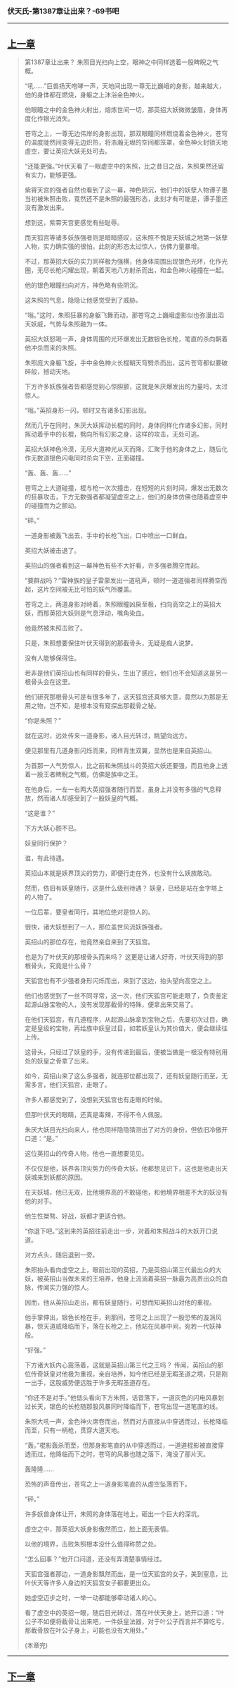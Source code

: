 ### 伏天氏-第1387章让出来？-69书吧

--------
[上一章](./abd425ae9a9cb58cdbad23a51cfd7af7.md)
--------


>
>
>
>第1387章让出来？
>朱照目光扫向上空，眼神之中同样透着一股睥睨之气概。
>
>“吼……”巨兽扬天咆哮一声，天地间出现一尊无比巍峨的身影，越来越大，他的身体都在燃烧，身躯之上沐浴金色神火。
>
>他眼瞳之中的金色神火射出，熔炼世间一切，那英招大妖微微皱眉，身体再度化作银光消失。
>
>苍穹之上，一尊无边伟岸的身影出现，那双眼瞳同样燃烧着金色神火，苍穹的温度陡然间变得无边炽热，将浩瀚无垠的空间都笼罩，金色神火封锁天地虚空，要让英招大妖无处可去。
>
>“还能更强。”叶伏天看了一眼虚空中的朱照，比之昔日之战，朱照果然还留有实力，能够更强。
>
>紫霄天宫的强者自然也看到了这一幕，神色阴沉，他们中的妖孽人物谭子墨当初被朱照击败，竟然还不是朱照的最强形态，此刻才有可能是，谭子墨还没有激发出来。
>
>想到这，紫霄天宫更感觉有些耻辱。
>
>而天狐宫等诸多妖族强者则是暗暗感叹，这朱照不愧是天妖城之地第一妖孽人物，实力确实强的很怕，此刻的形态太过惊人，仿佛力量暴增。
>
>不过，那英招大妖的实力同样极为强横，他身体周围出现银色光环，化作光圈，无尽长枪闪耀出现，朝着天地八方射杀而出，和金色神火碰撞在一起。
>
>他的银色眼瞳扫向对方，神色略有些阴沉。
>
>这朱照的气息，隐隐让他感觉受到了威胁。
>
>“嗡。”这时，朱照狂暴的身躯飞舞而动，那苍穹之上巍峨虚影似也弥漫出滔天妖威，气势与朱照融为一体。
>
>英招大妖怒喝一声，身体周围的光环爆发出无数银色长枪，笔直的杀向朝着他冲杀而来的朱照。
>
>朱照庞大身躯飞旋，手中金色神火长棍朝天穹劈杀而出，这片苍穹都似要破碎般，撼动天地。
>
>下方许多妖族强者皆都感觉到心惊胆颤，这就是朱厌爆发出的力量吗，太过惊人。
>
>“嗡。”英招身形一闪，顿时又有诸多幻影出现。
>
>然而几乎在同时，朱厌大妖挥动长棍的同时，身体同样化作诸多幻影，同时挥动着手中的长棍，劈向所有幻影之身，这样的攻击，无处可逃。
>
>英招大妖神色冷漠，无尽大道神光从天而降，汇聚于他的身体之上，随后化作无数道银色闪电同时杀向下空，正面碰撞。
>
>“轰、轰、轰……”
>
>苍穹之上大道碰撞，棍与枪一次次撞击，在短短的片刻时间，爆发出无数次的狂暴攻击，下方无数强者都凝望虚空之上，他们的身体仿佛也随着虚空中的碰撞而为之颤动。
>
>“砰。”
>
>一道身影被轰飞出去，手中的长枪飞出，口中喷出一口鲜血。
>
>英招大妖被击退了。
>
>英招山的强者看到这一幕神色有些不大好看，许多强者腾空而起。
>
>“要群战吗？”雷神族的皇子雷蒙发出一道吼声，顿时一道道强者同样腾空而起，这片空间被无比可怕的妖气所覆盖。
>
>苍穹之上，两道身影对峙着，朱照眼瞳凶戾至极，扫向高空之上的英招大妖，而那英招大妖则是气息浮动，嘴角染血。
>
>他竟然被朱照击败了。
>
>只是，朱照想要保住叶伏天得到的那截骨头，无疑是痴人说梦。
>
>没有人能够保得住。
>
>若非是他们英招山也有同样的骨头，生出了感应，他们也不会知道这是另一根骨头会在这里。
>
>他们研究那根骨头可是有很多年了，这天狐宫还真够大意，竟然以为那是无用之物，岂不知，是根本没有窥探出那截骨之秘。
>
>“你是朱照？”
>
>就在这时，远处传来一道身影，诸人目光转过，眺望向远方。
>
>便见那里有几道身影闪烁而来，同样背生双翼，显然也是来自英招山。
>
>为首那一人气势惊人，比之前和朱照战斗的英招大妖还要强，而且他身上透着一股王者睥睨之气概，仿佛是族中之王。
>
>在他身后，一左一右两大英招强者随行而至，虽身上并没有多强的气息释放，然而诸人却感受到了一股妖皇的气概。
>
>“这是谁？”
>
>下方大妖心颤不已。
>
>妖皇同行保护？
>
>谁，有此待遇。
>
>英招山本就是妖界顶尖的势力，即便行走在外，也没有什么妖族敢动。
>
>然而，依旧有妖皇随行，这是什么级别待遇？
>妖皇，已经是站在金字塔上的人物了。
>
>一位后辈，要皇者同行，其地位绝对是惊人的。
>
>很快，诸大妖想到了一人，那位盖世风流妖族强者。
>
>英招山的那位存在，他竟然亲自来到了天狐宫。
>
>也是为了叶伏天的那根骨头而来吗？
>这更是让诸人好奇，叶伏天得到的那根骨头，究竟是什么骨？
>
>天狐宫也有不少强者身形闪烁而出，来到了这边，抬头望向高空之上。
>
>他们也感觉到了一丝不同寻常，这一次，他们天狐宫可能走眼了，负责鉴定起源山脉宝物的人，没有发现那截骨的特殊，便拿出来交易了。
>
>在他们天狐宫，有几道程序，从起源山脉拿到宝物之后，先要初次过目，确定是皇级的宝物，再给族中妖皇过目，如若妖皇认为其价值大，便会继续往上传。
>
>这骨头，只经过了妖皇的手，没有传递到最后，便被当做是一根没有特别用处的妖皇之骨拿了出来。
>
>如今，英招山来了这么多强者，就连那位都出现了，还有妖皇随行而至，无需多言，他们天狐宫，走眼了。
>
>许多人都感觉到了，没想到天狐宫也有走眼的时候。
>
>但那叶伏天的眼睛，还真是毒辣，不得不令人佩服。
>
>朱厌大妖目光扫向来人，他也同样隐隐猜测出了对方的身份，但依旧冷傲开口道：“是。”
>
>这位英招山的传奇人物，他也一直想要见见。
>
>不仅仅是他，妖界各顶尖势力的传奇大妖，他都想见识下，这也是他走出天妖城来到妖都的原因。
>
>在天妖城，他已无双，比他境界高的不敢碰他，和他境界相差不大的妖没有他的对手。
>
>他生性桀骜、好战，妖都才更适合他。
>
>“你退下吧。”这到来的英招往前走出一步，对着和朱照战斗的大妖开口说道。
>
>对方点头，随后退到一旁。
>
>朱照抬头看向虚空之上，眼前出现的英招，乃是英招山第三代最出众的大妖，被英招山当做未来的王培养，他身上流淌着英招一脉最为高贵出众的血脉，传闻实力强的惊人。
>
>因而，他从英招山走出，都有妖皇随行，可想而知英招山对他的重视。
>
>他手掌伸出，银色长枪在手，刹那间，苍穹之上出现了一股恐怖的漩涡风暴，惊天道威降临而下，落在长枪之上，他站在风暴中间，宛若一代妖神般。
>
>“好强。”
>
>下方诸大妖内心震荡着，这就是英招山第三代之王吗？
>传闻，英招山的那位传奇妖皇对他极为重视，亲自培养，如今他已经是无暇圣道之境，只是刚一出手，这股威势便远胜于许多无暇圣道存在。
>
>“你还不是对手。”他低头看向下方朱照，话音落下，一道灰色的闪电风暴划过长天，银色的长枪随那股风暴同时降临而下，苍穹出现一道笔直的线。
>
>朱照大吼一声，金色神火席卷而出，然而对方直接从中穿透而过，长枪降临而至，只有一柄枪，贯穿大道天地。
>
>“轰。”棍影轰杀而至，但那身影笔直的从中穿透而过，一道道棍影被直接穿透而过，他降临而下之时，苍穹的风暴也随之落下，淹没了那片天。
>
>轰隆隆……
>
>恐怖的声音传出，苍穹之上一道身影笔直的从虚空坠落而下。
>
>“砰。”
>
>许多妖兽身体让开，朱照的身体落在地上，砸出一个巨大的深坑。
>
>虚空之中，那英招大妖身影傲然而立，脸上面无表情。
>
>以他的境界，击败朱照根本没什么值得称赞之处。
>
>“怎么回事？”他开口问道，还没有弄清楚事情经过。
>
>天狐宫强者那边，一道身影飘然而出，是一位天狐宫的女子，美到窒息，比叶伏天等许多人身边的天狐宫女子都要更出众。
>
>她虚空迈步之时，一举一动都能够牵动诸人的心。
>
>看了虚空中的英招一眼，随后目光转过，落在叶伏天身上，她开口道：“叶公子不如便将截骨让出来吧，一件妖皇法器，对于叶公子而言并不算吃亏，那截骨放在叶公子身上，可能也没有大用处。”
>
>(本章完)
>
>

--------
[下一章](./8ba11531452837ef945d2dbca3e365d5.md)
--------
